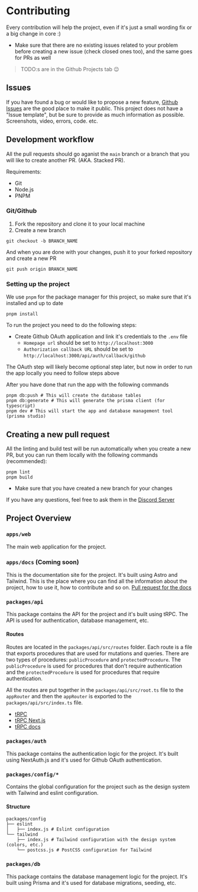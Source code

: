 # Contributing

Every contribution will help the project, even if it's just a small wording fix or a big change in core :)

- Make sure that there are no existing issues related to your problem before creating a new issue (check closed ones too), and the same goes for PRs as well

> TODO:s are in the Github Projects tab 😉

## Issues

If you have found a bug or would like to propose a new feature, [Github Issues]() are the good place to make it public. This project does not have a "Issue template", but be sure to provide as much information as possible. Screenshots, video, errors, code. etc.

## Development workflow

All the pull requests should go aganist the `main` branch or a branch that you will like to create another PR. (AKA. Stacked PR).

Requirements:

- Git
- Node.js
- PNPM

### Git/Github

1. Fork the repository and clone it to your local machine
2. Create a new branch

```
git checkout -b BRANCH_NAME
```

And when you are done with your changes, push it to your forked repository and create a new PR

```
git push origin BRANCH_NAME
```

### Setting up the project

We use `pnpm` for the package manager for this project, so make sure that it's installed and up to date

```
pnpm install
```

To run the project you need to do the following steps:

- Create Github OAuth application and link it's credentials to the `.env` file
  - `Homepage url` should be set to `http://localhost:3000`
  - `Authorization callback URL` should be set to `http://localhost:3000/api/auth/callback/github`

The OAuth step will likely become optional step later, but now in order to run the app locally you need to follow steps above

After you have done that run the app with the following commands

```
pnpm db:push # This will create the database tables
pnpm db:generate # This will generate the prisma client (for typescript)
pnpm dev # This will start the app and database management tool (prisma studio)
```

## Creating a new pull request

All the linting and build test will be run automatically when you create a new PR, but you can run them locally with the following commands (recommended):

```
pnpm lint
pnpm build
```

- Make sure that you have created a new branch for your changes

If you have any questions, feel free to ask them in the [Discord Server](https://discord.gg/Cb5XdXYSJh)

## Project Overview

### `apps/web`

The main web application for the project.

### `apps/docs` (Coming soon)

This is the documentation site for the project. It's built using Astro and Tailwind. This is the place where you can find all the information about the project, how to use it, how to contribute and so on. [Pull request for the docs](https://github.com/LukaHietala/wiki-app/pull/47)

### `packages/api`

This package contains the API for the project and it's built using tRPC. The API is used for authentication, database management, etc.

#### Routes

Routes are located in the `packages/api/src/routes` folder. Each route is a file that exports procedures that are used for mutations and queries. There are two types of procedures: `publicProcedure` and `protectedProcedure`. The `publicProcedure` is used for procedures that don't require authentication and the `protectedProcedure` is used for procedures that require authentication.

All the routes are put together in the `packages/api/src/root.ts` file to the `appRouter` and then the `appRouter` is exported to the `packages/api/src/index.ts` file.

- [tRPC](https://trpc.io/)
- [tRPC Next.js](https://trpc.io/docs/nextjs)
- [tRPC docs](https://trpc.io/docs)

### `packages/auth`

This package contains the authentication logic for the project. It's built using NextAuth.js and it's used for Github OAuth authentication.

### `packages/config/*`

Contains the global configuration for the project such as the design system with Tailwind and eslint configuration.

#### Structure

```
packages/config
├── eslint
│   ├── index.js # Eslint configuration
└── tailwind
    ├── index.js # Tailwind configuration with the design system (colors, etc.)
    └── postcss.js # PostCSS configuration for Tailwind
```

### `packages/db`

This package contains the database management logic for the project. It's built using Prisma and it's used for database migrations, seeding, etc.
